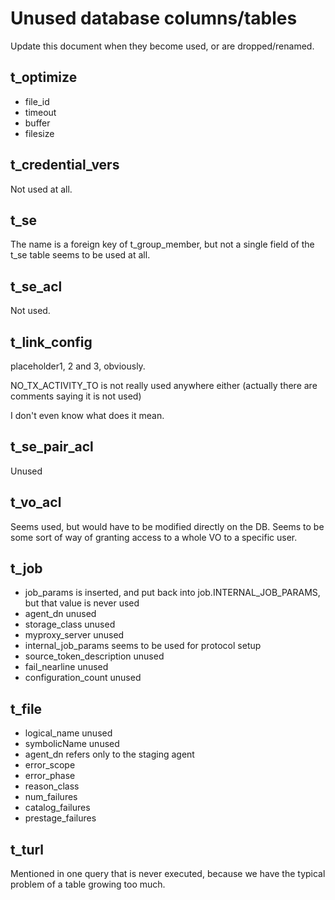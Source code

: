 # Unused database columns/tables

Update this document when they become used, or are dropped/renamed.

## t_optimize
  * file_id
  * timeout
  * buffer
  * filesize
  
## t_credential_vers
Not used at all.

## t_se
The name is a foreign key of t_group_member, but not a single field
of the t_se table seems to be used at all.

## t_se_acl
Not used.

## t_link_config
placeholder1, 2 and 3, obviously.

NO_TX_ACTIVITY_TO is not really used anywhere either
(actually there are comments saying it is not used)

I don't even know what does it mean.

## t_se_pair_acl
Unused

## t_vo_acl
Seems used, but would have to be modified directly on the DB.
Seems to be some sort of way of granting access to a whole VO to a
specific user.

## t_job
  * job_params is inserted, and put back into job.INTERNAL_JOB_PARAMS, but that value is never used
  * agent_dn unused
  * storage_class unused
  * myproxy_server unused
  * internal_job_params seems to be used for protocol setup
  * source_token_description unused
  * fail_nearline unused
  * configuration_count unused
  
## t_file
  * logical_name unused
  * symbolicName unused
  * agent_dn refers only to the staging agent
  * error_scope
  * error_phase
  * reason_class
  * num_failures
  * catalog_failures
  * prestage_failures

## t_turl
Mentioned in one query that is never executed, because we have the
typical problem of a table growing too much.
